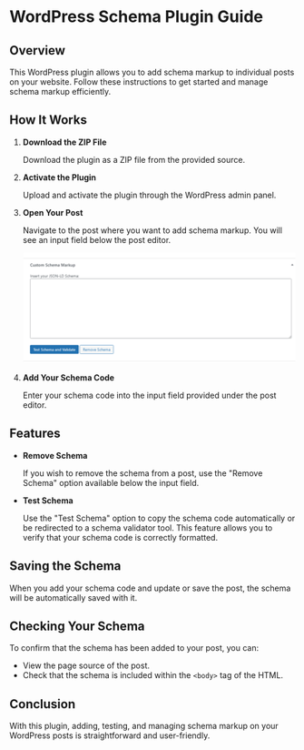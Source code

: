 # WordPress Schema Plugin Guide

## Overview

This WordPress plugin allows you to add schema markup to individual posts on your website. Follow these instructions to get started and manage schema markup efficiently.

## How It Works

1.  **Download the ZIP File**

    Download the plugin as a ZIP file from the provided source.

3.  **Activate the Plugin**

    Upload and activate the plugin through the WordPress admin panel.

5.  **Open Your Post**

    Navigate to the post where you want to add schema markup. You will see an input field below the post editor.

    ![Screenshot of post editor input field](Screenshot%202024-11-10%20173752.png)

7.  **Add Your Schema Code**

    Enter your schema code into the input field provided under the post editor.

## Features

*   **Remove Schema**

    If you wish to remove the schema from a post, use the "Remove Schema" option available below the input field.

*   **Test Schema**

    Use the "Test Schema" option to copy the schema code automatically or be redirected to a schema validator tool. This feature allows you to verify that your schema code is correctly formatted.

## Saving the Schema

When you add your schema code and update or save the post, the schema will be automatically saved with it.

## Checking Your Schema

To confirm that the schema has been added to your post, you can:

*   View the page source of the post.
*   Check that the schema is included within the `<body>` tag of the HTML.

## Conclusion

With this plugin, adding, testing, and managing schema markup on your WordPress posts is straightforward and user-friendly.
